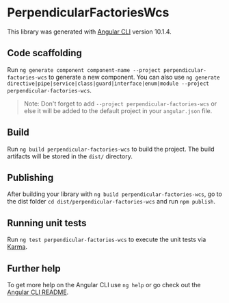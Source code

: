 # PerpendicularFactoriesWcs

This library was generated with [Angular CLI](https://github.com/angular/angular-cli) version 10.1.4.

## Code scaffolding

Run `ng generate component component-name --project perpendicular-factories-wcs` to generate a new component. You can also use `ng generate directive|pipe|service|class|guard|interface|enum|module --project perpendicular-factories-wcs`.
> Note: Don't forget to add `--project perpendicular-factories-wcs` or else it will be added to the default project in your `angular.json` file. 

## Build

Run `ng build perpendicular-factories-wcs` to build the project. The build artifacts will be stored in the `dist/` directory.

## Publishing

After building your library with `ng build perpendicular-factories-wcs`, go to the dist folder `cd dist/perpendicular-factories-wcs` and run `npm publish`.

## Running unit tests

Run `ng test perpendicular-factories-wcs` to execute the unit tests via [Karma](https://karma-runner.github.io).

## Further help

To get more help on the Angular CLI use `ng help` or go check out the [Angular CLI README](https://github.com/angular/angular-cli/blob/master/README.md).
